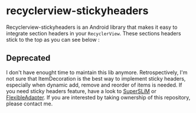 recyclerview-stickyheaders
==========================

Recyclerview-stickyheaders is an Android library that makes it easy to integrate section headers in your ```RecyclerView```. These sections headers stick to the top as you can see below :

Deprecated
----------

I don't have enought time to maintain this lib anymore. Retrospectively, I'm not sure that ItemDecoration is the best way to implement sticky headers, especially when dynamic add, remove and reorder of items is needed. If you need sticky headers feature, have a look to [SuperSLiM](https://github.com/TonicArtos/SuperSLiM) or [FlexibleAdapter](https://github.com/davideas/FlexibleAdapter). If you are interested by taking ownership of this repository, please contact me.
